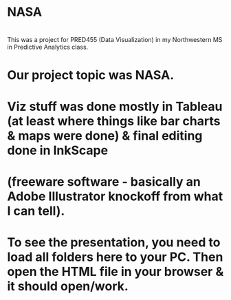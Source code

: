 # NASA
#
 This was a project for PRED455 (Data Visualization) in my Northwestern MS in Predictive Analytics class.
# Our project topic was NASA.
#
# Viz stuff was done mostly in Tableau (at least where things like bar charts & maps were done) & final editing done in InkScape 
#  (freeware software - basically an Adobe Illustrator knockoff from what I can tell).
#
# To see the presentation, you need to load all folders here to your PC.  Then open the HTML file in your browser & it should open/work.
